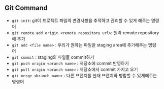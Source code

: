 ## Git Command

- `git init`: git이 프로젝트 파일의 변경사항을 추적하고 관리할 수 있게 해주는 명령어
- `git remote add origin <remote repository url>`: 원격 remote repository에 추가
- `git add <file name>` : 우리가 원하는 파일을 staging area에 추가해주는 명령어
- `git commit` : staging의 파일들 commit하기
- `git push origin <branch name>` : 저장소에 commit 반영하기
- `git pull origin <branch name>` : 저장소에서 commit 가지고 오기
- `git merge <branch name>` : 다른 브랜치를 현재 브랜치와 병합할 수 있게해주는 명령어
